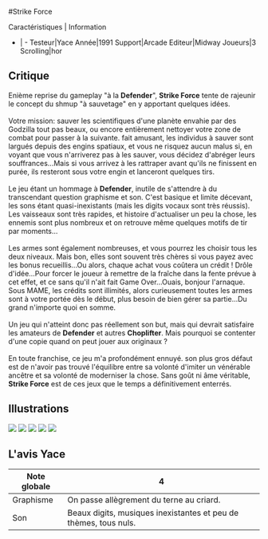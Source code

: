 #Strike Force

Caractéristiques | Information
- | -
Testeur|Yace
Année|1991
Support|Arcade
Editeur|Midway
Joueurs|3
Scrolling|hor

## Critique
Enième reprise du gameplay "à la <b>Defender</b>", <b>Strike Force</b> tente de rajeunir le concept du shmup "à sauvetage" en y apportant quelques idées.<br/><br/>Votre mission: sauver les scientifiques d'une planète envahie par des Godzilla tout pas beaux, ou encore entièrement nettoyer votre zone de combat pour passer à la suivante. fait amusant, les individus à sauver sont largués depuis des engins spatiaux, et vous ne risquez aucun malus si, en voyant que vous n'arriverez pas à les sauver, vous décidez d'abréger leurs souffrances...Mais si vous arrivez à les rattraper avant qu'ils ne finissent en purée, ils resteront sous votre engin et lanceront quelques tirs.<br/><br/>Le jeu étant un hommage à <b>Defender</b>, inutile de s'attendre à du transcendant question graphisme et son. C'est basique et limite décevant, les sons étant quasi-inexistants (mais les digits vocaux sont très réussis). Les vaisseaux sont très rapides, et histoire d'actualiser un peu la chose, les ennemis sont plus nombreux et on retrouve même quelques motifs de tir par moments...<br/><br/>Les armes sont également nombreuses, et vous pourrez les choisir tous les deux niveaux. Mais bon, elles sont souvent très chères si vous payez avec les bonus recueillis...Ou alors, chaque achat vous coûtera un crédit ! Drôle d'idée...Pour forcer le joueur à remettre de la fraîche dans la fente prévue à cet effet, et ce sans qu'il n'ait fait Game Over...Ouais, bonjour l'arnaque. Sous MAME, les crédits sont illimités, alors curieusement toutes les armes sont à votre portée dès le début, plus besoin de bien gérer sa partie...Du grand n'importe quoi en somme.<br/><br/>Un jeu qui n'atteint donc pas réellement son but, mais qui devrait satisfaire les amateurs de <b>Defender</b> et autres <b>Choplifter</b>. Mais pourquoi se contenter d'une copie quand on peut jouer aux originaux ?<br/><br/>En toute franchise, ce jeu m'a profondément ennuyé. son plus gros défaut est de n'avoir pas trouvé l'équilibre entre sa volonté d'imiter un vénérable ancêtre et sa volonté de moderniser la chose. Sans goût ni âme véritable, <b>Strike Force</b> est de ces jeux que le temps a définitivement enterrés.

## Illustrations
![](http://www.shmup.com/images/thumbs/img_fiche_1_1031.png)
![](http://www.shmup.com/images/thumbs/img_fiche_2_1031.png)
![](http://www.shmup.com/images/thumbs/img_fiche_3_1031.png)
![](http://www.shmup.com/images/thumbs/)
![](http://www.shmup.com/images/thumbs/)

## L'avis Yace
Note globale|4
-|-
Graphisme|On passe allègrement du terne au criard.
Son|Beaux digits, musiques inexistantes et peu de thèmes, tous nuls.
